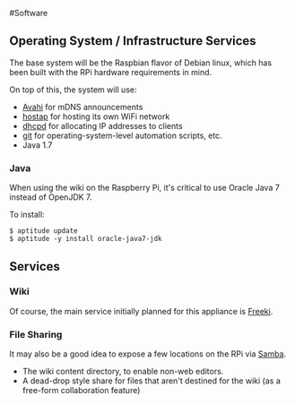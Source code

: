 <!-- Freeki metadata. Do not remove this section!
TITLE: Software
-->
#Software

## Operating System / Infrastructure Services

The base system will be the Raspbian flavor of Debian linux, which has been built with the RPi hardware requirements in mind. 

On top of this, the system will use:

- [Avahi](http://en.wikipedia.org/wiki/Avahi_%28software%29) for mDNS announcements
- [hostap](http://en.wikipedia.org/wiki/HostAP) for hosting its own WiFi network
- [dhcpd](http://en.wikipedia.org/wiki/DHCPD) for allocating IP addresses to clients
- [git](http://www.git-scm.com) for operating-system-level automation scripts, etc.
- Java 1.7

### Java

When using the wiki on the Raspberry Pi, it's critical to use Oracle Java 7 instead of OpenJDK 7. 

To install:

    $ aptitude update
    $ aptitude -y install oracle-java7-jdk


## Services

### Wiki

Of course, the main service initially planned for this appliance is [Freeki](/wiki/Projects/Freeki/Overview#).

### File Sharing

It may also be a good idea to expose a few locations on the RPi via [Samba](http://en.wikipedia.org/wiki/Samba_%28software%29). 

- The wiki content directory, to enable non-web editors.
- A dead-drop style share for files that aren't destined for the wiki (as a free-form collaboration feature)



